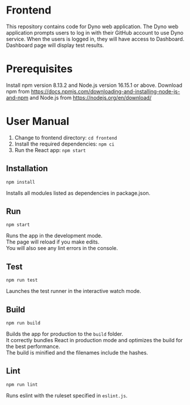 Frontend
========

This repository contains code for Dyno web application.
The Dyno web application prompts users to log in with their GitHub account to use Dyno service. When the users is logged in, they will have access to Dashboard. Dashboard page will display test results.

Prerequisites
=============

Install npm version 8.13.2 and Node.js version 16.15.1 or above. Download npm from https://docs.npmjs.com/downloading-and-installing-node-js-and-npm and Node.js from https://nodejs.org/en/download/

User Manual
===========
1. Change to frontend directory: `cd frontend`
2. Install the required dependencies: `npm ci`
3. Run the React app: `npm start`

## Installation

```
npm install
```
Installs all modules listed as dependencies in package.json. 

## Run

```
npm start
```

Runs the app in the development mode.\
The page will reload if you make edits.\
You will also see any lint errors in the console.

## Test

```
npm run test
```

Launches the test runner in the interactive watch mode.

## Build

```
npm run build
```

Builds the app for production to the `build` folder.\
It correctly bundles React in production mode and optimizes the build for the best performance.\
The build is minified and the filenames include the hashes.

## Lint

```
npm run lint
```

Runs eslint with the ruleset specified in `eslint.js`.
